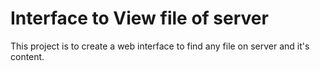# Interface to View file of server

This project is to create a web interface to find any file on server and it's content.
